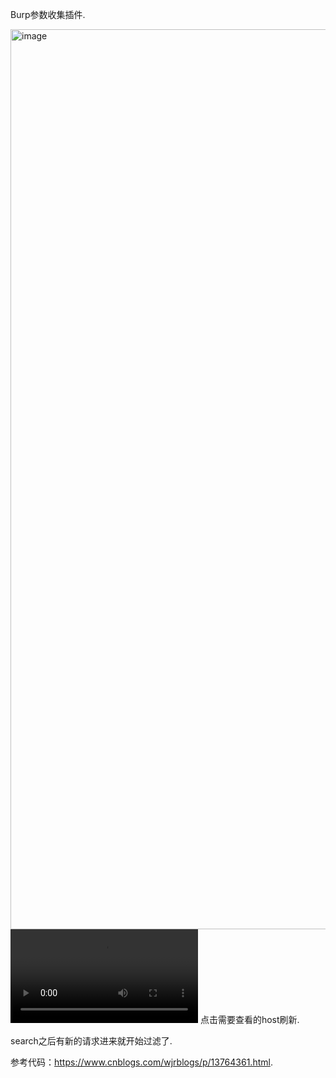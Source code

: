 Burp参数收集插件. 

<img width="1440" alt="image" src="https://user-images.githubusercontent.com/90015694/189943142-8e0510c8-2c8d-4880-9494-fbf89193b100.png">
<video src="https://awdawd-1307441225.cos.ap-chengdu.myqcloud.com/QQ20220913-231119-HD.mp4" controls="controls">
您的浏览器不支持 video 标签。
</video>
点击需要查看的host刷新. 

search之后有新的请求进来就开始过滤了. 

参考代码：https://www.cnblogs.com/wjrblogs/p/13764361.html. 
